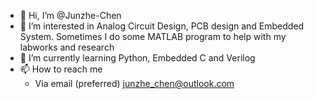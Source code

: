 - 👋 Hi, I’m @Junzhe-Chen
- 👀 I’m interested in Analog Circuit Design, PCB design and Embedded System. Sometimes I do some MATLAB program to help with my labworks and research
- 🌱 I’m currently learning Python, Embedded C and Verilog 
- 📫 How to reach me
  - Via email (preferred) junzhe_chen@outlook.com

<!---
Junzhe-Chen/Junzhe-Chen is a ✨ special ✨ repository because its `README.md` (this file) appears on your GitHub profile.
You can click the Preview link to take a look at your changes.
--->
